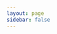 ```yaml
---
layout: page
sidebar: false
---
```


<script setup>
import { ref, onMounted } from 'vue';
import MarkMap from './MarkMap.vue';
import { useData } from 'vitepress';
import { convertToMarkdown } from './handle-markmap';

const markdown = ref('');
const { theme: {_value: {nav, sidebar}} } = useData();

markdown.value = convertToMarkdown(nav, sidebar);
</script>

<MarkMap :markdown="markdown" />
